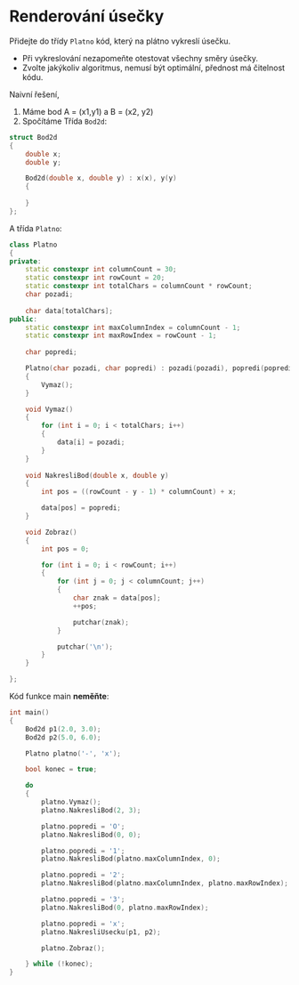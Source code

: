 # Renderování úsečky

Přidejte do třídy `Platno` kód, který na plátno vykreslí úsečku. 

- Při vykreslování nezapomeňte otestovat všechny směry úsečky.
- Zvolte jakýkoliv algoritmus, nemusí být optimální, přednost má čitelnost kódu.

Naivní řešení, 
1) Máme bod A = (x1,y1) a B = (x2, y2)
2) Spočítáme
Třída `Bod2d`:

```cpp
struct Bod2d
{
	double x;
	double y;

	Bod2d(double x, double y) : x(x), y(y)
	{
	
	}
};
```

A třída `Platno`:

```cpp
class Platno
{
private:
	static constexpr int columnCount = 30;
	static constexpr int rowCount = 20;
	static constexpr int totalChars = columnCount * rowCount;
	char pozadi;
	
	char data[totalChars];
public:
	static constexpr int maxColumnIndex = columnCount - 1;
	static constexpr int maxRowIndex = rowCount - 1;
	
	char popredi;

	Platno(char pozadi, char popredi) : pozadi(pozadi), popredi(popredi), data{ 0 }
	{
		Vymaz();
	}

	void Vymaz()
	{
		for (int i = 0; i < totalChars; i++)
		{
			data[i] = pozadi;
		}
	}
	
	void NakresliBod(double x, double y)
	{
		int pos = ((rowCount - y - 1) * columnCount) + x;

		data[pos] = popredi;
	}

	void Zobraz()
	{
		int pos = 0;

		for (int i = 0; i < rowCount; i++)
		{
			for (int j = 0; j < columnCount; j++)
			{
				char znak = data[pos];
				++pos;

				putchar(znak);
			}

			putchar('\n');
		}
	}

};
```

Kód funkce main **neměňte**:

```cpp
int main()
{
	Bod2d p1(2.0, 3.0);
	Bod2d p2(5.0, 6.0);

	Platno platno('-', 'x');

	bool konec = true;

	do
	{
		platno.Vymaz();
		platno.NakresliBod(2, 3);

		platno.popredi = 'O';
		platno.NakresliBod(0, 0);

		platno.popredi = '1';
		platno.NakresliBod(platno.maxColumnIndex, 0);

		platno.popredi = '2';
		platno.NakresliBod(platno.maxColumnIndex, platno.maxRowIndex);

		platno.popredi = '3';
		platno.NakresliBod(0, platno.maxRowIndex);

		platno.popredi = 'x';
		platno.NakresliUsecku(p1, p2);

		platno.Zobraz();

	} while (!konec);
}
```
